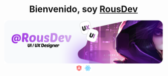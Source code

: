 <div align="center">
  <h1 align="center"> Bienvenido, soy <a href="">RousDev</a></h1>
</div>
<img src="/public/Banner.png">
<div align="center">
<img src="/public/angular.png">
<img src="/public/react.png">

</div>
